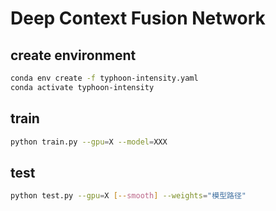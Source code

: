 # Deep Context Fusion Network

## create environment
```bash
conda env create -f typhoon-intensity.yaml
conda activate typhoon-intensity
```

## train
```bash
python train.py --gpu=X --model=XXX
```

## test

```bash
python test.py --gpu=X [--smooth] --weights="模型路径"
```

